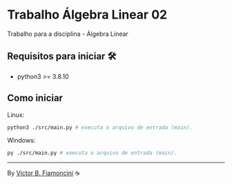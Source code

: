 # Trabalho Álgebra Linear 02

Trabalho para a disciplina - Álgebra Linear

## Requisitos para iniciar 🛠

- python3 >= 3.8.10

## Como iniciar

Linux:

```bash
python3 ./src/main.py # executa o arquivo de entrada (main).
```

Windows:

```bash
py ./src/main.py # executa o arquivo de entrada (main).
```

----------
By [Victor B. Fiamoncini](https://github.com/Victor-Fiamoncini) ☕️
